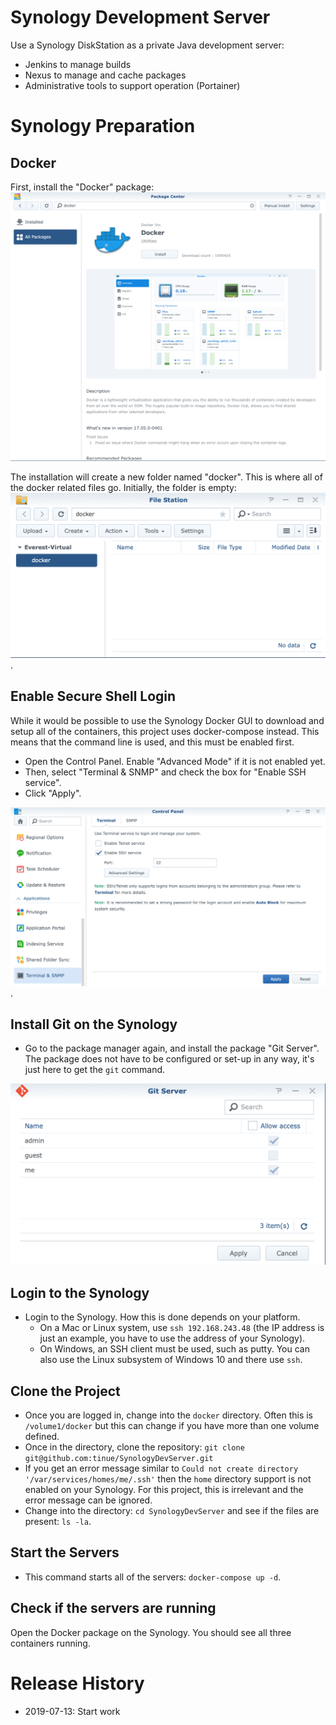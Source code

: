 # Synology Development Server
Use a Synology DiskStation as a private Java development server:
* Jenkins to manage builds
* Nexus to manage and cache packages
* Administrative tools to support operation (Portainer)

# Synology Preparation
## Docker
First, install the "Docker" package: ![Docker](screenshots/docker-installation.png)  

The installation will create a new folder named "docker". This is where all of the docker related files go. Initially, the folder is empty: ![Folder](screenshots/docker-folder.png).

## Enable Secure Shell Login
While it would be possible to use the Synology Docker GUI to download and setup all of the containers, this project uses docker-compose instead. This means that the command line is used, and this must be enabled first.
* Open the Control Panel. Enable "Advanced Mode" if it is not enabled yet.
* Then, select "Terminal & SNMP" and check the box for "Enable SSH service".
* Click "Apply".

![ssh](screenshots/ssh.png).

## Install Git on the Synology
* Go to the package manager again, and install the package "Git Server". The package does not have to be configured or set-up in any way, it's just here to get the `git` command.

![Git](screenshots/git-server.png)

## Login to the Synology
* Login to the Synology. How this is done depends on your platform.
  * On a Mac or Linux system, use `ssh 192.168.243.48` (the IP address is just an example, you have to use the address of your Synology).  
  * On Windows, an SSH client must be used, such as putty. You can also use the Linux subsystem of Windows 10 and there use `ssh`.
  
## Clone the Project
* Once you are logged in, change into the `docker` directory. Often this is `/volume1/docker` but this can change if you have more than one volume defined.
* Once in the directory, clone the repository: `git clone git@github.com:tinue/SynologyDevServer.git`
* If you get an error message similar to `Could not create directory '/var/services/homes/me/.ssh'` then the `home` directory support is not enabled on your Synology. For this project, this is irrelevant and the error message can be ignored.
* Change into the directory: `cd SynologyDevServer` and see if the files are present: `ls -la`.

## Start the Servers
* This command starts all of the servers: `docker-compose up -d`.

## Check if the servers are running
Open the Docker package on the Synology. You should see all three containers running.


# Release History
* 2019-07-13: Start work
